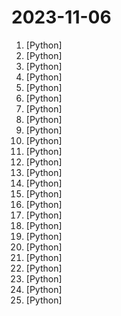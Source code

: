 # 2023-11-06

1. [](https://github.comundefined "DeepSpeed is a deep learning optimization library that makes distributed training and inference easy, efficient, and effective.") [Python]
2. [](https://github.comundefined "Dev tool that writes scalable apps from scratch while the developer oversees the implementation") [Python]
3. [](https://github.comundefined "🚀🧠💬 Supercharged Custom Instructions for ChatGPT (non-coding) and ChatGPT Advanced Data Analysis (coding).") [Python]
4. [](https://github.comundefined "Stable Diffusion web UI") [Python]
5. [](https://github.comundefined "DeepSeek Coder: Let the Code Write Itself") [Python]
6. [](https://github.comundefined "A lightweight, dependency-free Python library (and command-line utility) for downloading YouTube Videos.") [Python]
7. [](https://github.comundefined "SQL databases in Python, designed for simplicity, compatibility, and robustness.") [Python]
8. [](https://github.comundefined "") [Python]
9. [](https://github.comundefined "Static Type Checker for Python") [Python]
10. [](https://github.comundefined "免费节点") [Python]
11. [](https://github.comundefined "Translate the video from one language to another and add dubbing. 将视频从一种语言翻译为另一种语言，并添加配音") [Python]
12. [](https://github.comundefined "Free, open source crypto trading bot") [Python]
13. [](https://github.comundefined "Download market data from Yahoo! Finance's API") [Python]
14. [](https://github.comundefined "VideoCrafter1: Open Diffusion Models for High-Quality Video Generation") [Python]
15. [](https://github.comundefined "🏡 Open source home automation that puts local control and privacy first.") [Python]
16. [](https://github.comundefined "A Gradio web UI for Large Language Models. Supports transformers, GPTQ, AWQ, EXL2, llama.cpp (GGUF), Llama models.") [Python]
17. [](https://github.comundefined "openai function calls for humans") [Python]
18. [](https://github.comundefined "✨ Build AI interfaces that spark joy") [Python]
19. [](https://github.comundefined "") [Python]
20. [](https://github.comundefined "Open Source LLM toolkit to build LLM applications. TigerRAG (embedding, RAG), TigerTune (fine-tuning), TigerArmor (AI safety)") [Python]
21. [](https://github.comundefined "pix2tex: Using a ViT to convert images of equations into LaTeX code.") [Python]
22. [](https://github.comundefined "Universal Command Line Interface for Amazon Web Services") [Python]
23. [](https://github.comundefined "You like pytorch? You like micrograd? You love tinygrad! ❤️") [Python]
24. [](https://github.comundefined "Run MemGPT-AutoGEN-Local LLM Together") [Python]
25. [](https://github.comundefined "Demo showcasing ~real-time Latent Consistency Model pipeline with Diffusers and a MJPEG stream server") [Python]
